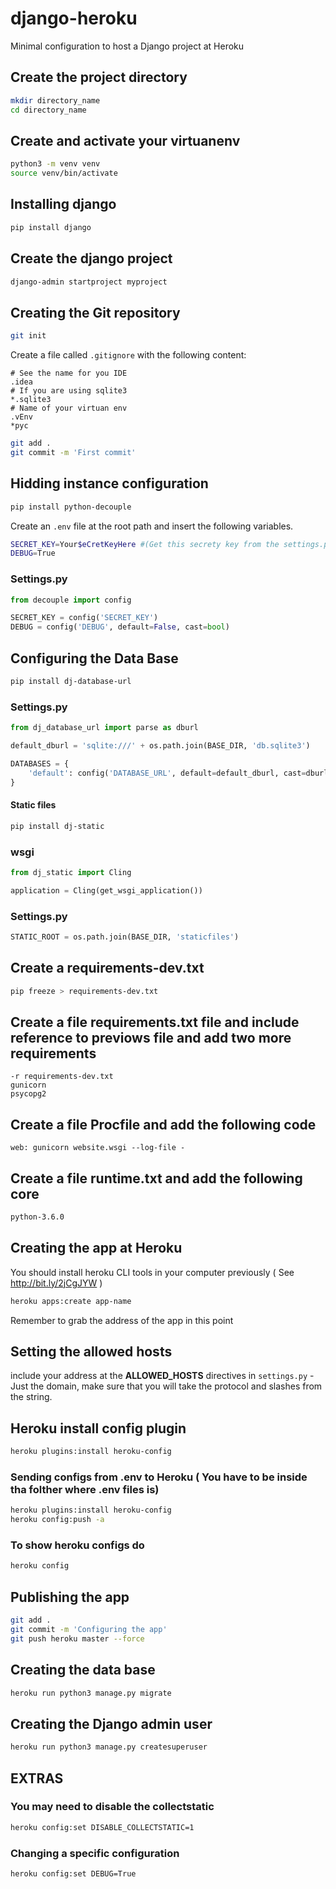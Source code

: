 # django-heroku

Minimal configuration to host a Django project at Heroku

## Create the project directory

```sh
mkdir directory_name
cd directory_name
```

## Create and activate your virtuanenv

```sh
python3 -m venv venv
source venv/bin/activate
```

## Installing django

```sh
pip install django
```

## Create the django project

```sh
django-admin startproject myproject
```

## Creating the Git repository

```sh
git init 
```

Create a file called `.gitignore` with the following content:

```gitignore
# See the name for you IDE
.idea
# If you are using sqlite3
*.sqlite3
# Name of your virtuan env
.vEnv
*pyc
```
```sh
git add .
git commit -m 'First commit'
```

## Hidding instance configuration

```sh
pip install python-decouple
```

Create an `.env` file at the root path and insert the following variables.

```sh
SECRET_KEY=Your$eCretKeyHere #(Get this secrety key from the settings.py)
DEBUG=True
```

### Settings.py

```python
from decouple import config

SECRET_KEY = config('SECRET_KEY')
DEBUG = config('DEBUG', default=False, cast=bool)
```

## Configuring the Data Base

```sh
pip install dj-database-url
```

### Settings.py

```python
from dj_database_url import parse as dburl

default_dburl = 'sqlite:///' + os.path.join(BASE_DIR, 'db.sqlite3')

DATABASES = {
    'default': config('DATABASE_URL', default=default_dburl, cast=dburl),
} 
```

#### Static files

```sh
pip install dj-static
```

### wsgi

```python
from dj_static import Cling

application = Cling(get_wsgi_application())
```

### Settings.py

```python
STATIC_ROOT = os.path.join(BASE_DIR, 'staticfiles')
```

## Create a requirements-dev.txt

```sh
pip freeze > requirements-dev.txt
```

## Create a file requirements.txt file and include reference to previows file and add two more requirements

```requirements
-r requirements-dev.txt
gunicorn
psycopg2
```

## Create a file Procfile and add the following code

```procfile
web: gunicorn website.wsgi --log-file -
```

## Create a file runtime.txt and add the following core

```txt
python-3.6.0
```

## Creating the app at Heroku

You should install heroku CLI tools in your computer previously ( See http://bit.ly/2jCgJYW ) 

```sh
heroku apps:create app-name
```

Remember to grab the address of the app in this point

## Setting the allowed hosts

include your address at the **ALLOWED_HOSTS** directives in `settings.py` - Just the domain, make sure that you will take the protocol and slashes from the string.

## Heroku install config plugin

```sh
heroku plugins:install heroku-config
```

### Sending configs from .env to Heroku ( You have to be inside tha folther where .env files is)

```sh
heroku plugins:install heroku-config
heroku config:push -a
```

### To show heroku configs do

```sh
heroku config 
```

## Publishing the app

```sh
git add .
git commit -m 'Configuring the app'
git push heroku master --force
```

## Creating the data base

```sh
heroku run python3 manage.py migrate
```

## Creating the Django admin user

```sh
heroku run python3 manage.py createsuperuser
```

## EXTRAS

### You may need to disable the collectstatic

```sh
heroku config:set DISABLE_COLLECTSTATIC=1
```

### Changing a specific configuration

```sh
heroku config:set DEBUG=True
```

